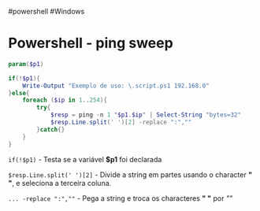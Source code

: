 #powershell #Windows 
# Powershell - ping sweep

```powershell
param($p1)

if(!$p1){
	Write-Output "Exemplo de uso: \.script.ps1 192.168.0"
}else{
	foreach ($ip in 1..254){
		try{
			$resp = ping -n 1 "$p1.$ip" | Select-String "bytes=32"
			$resp.Line.split(' ')[2] -replace ":",""
		}catch{}
	}
}
```

`if(!$p1)` - Testa se a variável **$p1** foi declarada

`$resp.Line.split(' ')[2]` - Divide a string em partes usando o character **" "**, e seleciona a terceira coluna.

`... -replace ":",""` - Pega a string e troca os characteres **" "** por *""*